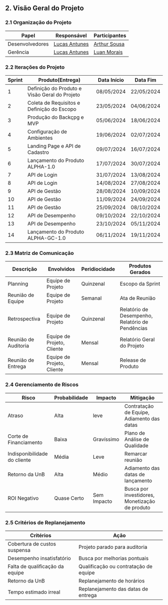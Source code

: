## 2. Visão Geral do Projeto

### 2.1 Organização do Projeto
| Papel           | Responsável                                        | Participantes                                 |
|-----------------|----------------------------------------------------|-----------------------------------------------|
| Desenvolvedores | [Lucas Antunes](https://github.com/LucasGSAntunes) | [Arthur Sousa](https://github.com/artrsousa1) |
| Gerência        | [Lucas Antunes](https://github.com/LucasGSAntunes) | [Luan Morais](https://github.com/luanmoraisx) |

### 2.2 Iterações do Projeto
| Sprint | Produto(Entrega)                              | Data Início | Data Fim   |
| ------ | --------------------------------------------- | ----------- | ---------- |
| 1      | Definição do Produto e Visão Geral do Projeto | 08/05/2024  | 22/05/2024 |
| 2      | Coleta de Requisitos e Definição do Escopo    | 23/05/2024  | 04/06/2024 |
| 3      | Produção do Backçpg e MVP                     | 05/06/2024  | 18/06/2024 |
| 4      | Configuração de Ambientes                     | 19/06/2024  | 02/07/2024 |
| 5      | Landing Page e API de Cadastro                | 09/07/2024  | 16/07/2024 |
| 6      | Lançamento do Produto ALPHA-1.0               | 17/07/2024  | 30/07/2024 |
| 7      | API de Login                                  | 31/07/2024  | 13/08/2024 |
| 8      | API de Login                                  | 14/08/2024  | 27/08/2024 |
| 9      | API de Gestão                                 | 28/08/2024  | 10/09/2024 |
| 10     | API de Gestão                                 | 11/09/2024  | 24/09/2024 |
| 11     | API de Gestão                                 | 25/09/2024  | 08/10/2024 |
| 12     | API de Desempenho                             | 09/10/2024  | 22/10/2024 |
| 13     | API de Desempenho                             | 23/10/2024  | 05/11/2024 |
| 14     | Lançamento do Produto ALPHA-GC-1.0            | 06/11/2024  | 19/11/2024 |

### 2.3 Matriz de Comunicação
| Descrição            | Envolvidos                 | Peridiocidade | Produtos Gerados                                 |
| -------------------- | -------------------------- | ------------- | ------------------------------------------------ |
| Planning             | Equipe de Projeto          | Quinzenal     | Escopo da Sprint                                 |
| Reunião de Equipe    | Equipe de Projeto          | Semanal       | Ata de Reunião                                   |
| Retrospectiva        | Equipe de Projeto          | Quinzenal     | Relatório de Desempenho, Relatório de Pendências |
| Reunião de Auditoria | Equipe de Projeto, Cliente | Mensal        | Relatório Geral do Projeto                       |
| Reunião de Entrega   | Equipe de Projeto, Cliente | Mensal        | Release de Produto |

### 2.4 Gerenciamento de Riscos
| Risco                        | Probabilidade | Impacto     | Mitigação                                  |
| ---------------------------- | ------------- | ----------- | ------------------------------------------ |
| Atraso                       | Alta          | leve        | Contratação de Equipe, Adiamento das datas |
| Corte de Financiamento       | Baixa         | Gravíssimo  | Plano de Análise de Qualidade              |
| Indisponibilidade do cliente | Média         | Leve        | Remarcar reunião                           |
| Retorno da UnB               | Alta          | Médio       | Adiamento das datas de lançamento          |
| ROI Negativo                 | Quase Certo   | Sem Impacto | Busca por investidores, Monetização de produto |


### 2.5 Critérios de Replanejamento
| Critérios                       | Ação                                            |
| ------------------------------- | ---------------------------------------------------- |
| Cobertura de custos suspensa    | Projeto parado para auditoria                        |
| Desempenho insatisfatório       | Busca por melhorias pontuais                         |
| Falta de qualificação da equipe | Qualificação ou contratação de equipe |
| Retorno da UnB                  | Replanejamento de horários                           |
| Tempo estimado irreal           | Replanejamento das datas de entrega |
